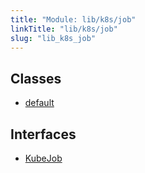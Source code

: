 ```yaml
---
title: "Module: lib/k8s/job"
linkTitle: "lib/k8s/job"
slug: "lib_k8s_job"
---
```


## Classes

- [default](../classes/lib_k8s_job.default.md)

## Interfaces

- [KubeJob](../interfaces/lib_k8s_job.KubeJob.md)
